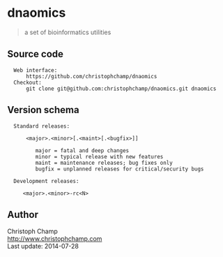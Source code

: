 # dnaomics
> a set of bioinformatics utilities


## Source code

      Web interface:
          https://github.com/christophchamp/dnaomics
      Checkout:
          git clone git@github.com:christophchamp/dnaomics.git dnaomics

## Version schema

      Standard releases:

          <major>.<minor>[.<maint>[.<bugfix>]]

             major = fatal and deep changes
             minor = typical release with new features
             maint = maintenance releases; bug fixes only
             bugfix = unplanned releases for critical/security bugs

      Development releases:

         <major>.<minor>-rc<N>

## Author

Christoph Champ<br/>
http://www.christophchamp.com<br/>
Last update: 2014-07-28
